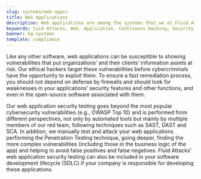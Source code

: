```yaml
---
slug: systems/web-apps/
title: Web Applications
description: Web applications are among the systems that we at Fluid Attacks help you evaluate to detect security vulnerabilities that you can subsequently remediate.
keywords: luid Attacks, Web, Application, Continuous Hacking, Security, System, Ethical Hacking, Pentesting
banner: bg-systems
template: compliance
---
```


<div class="paragraph fw3 f3 lh-2">

Like any other software, web applications can be susceptible to showing
vulnerabilities that put organizations’ and their clients’ information
assets at risk. Our ethical hackers target these vulnerabilities before
cybercriminals have the opportunity to exploit them. To ensure a fast
remediation process, you should not depend on defense by firewalls and
should look for weaknesses in your applications’ security features and
other functions, and even in the open-source software associated with
them.

</div>

<div class="paragraph fw3 f3 lh-2">

Our web application security testing goes beyond the most popular
cybersecurity vulnerabilities (e.g., OWASP Top 10) and is performed from
different perspectives, not only by automated tools but mainly by
multiple members of our red team, following techniques such as SAST,
DAST and SCA. In addition, we manually test and attack your web
applications performing the Penetration Testing technique, going deeper,
finding the more complex vulnerabilities (including those in the
business logic of the app) and helping to avoid false positives and
false negatives. Fluid Attacks’ web application security testing can
also be included in your software development lifecycle (SDLC) if your
company is responsible for developing these applications.

</div>

